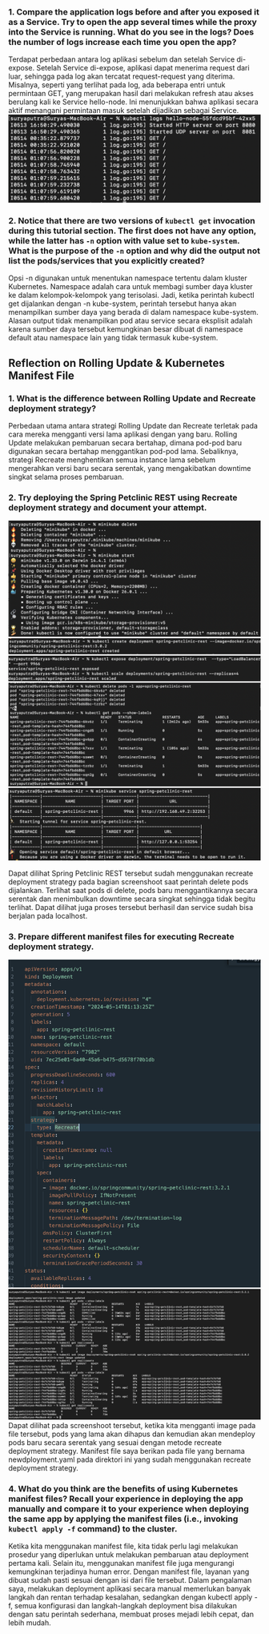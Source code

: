 ### 1. Compare the application logs before and after you exposed it as a Service. Try to open the app several times while the proxy into the Service is running. What do you see in the logs? Does the number of logs increase each time you open the app?
Terdapat perbedaan antara log aplikasi sebelum dan setelah Service di-expose. Setelah Service di-expose, aplikasi dapat menerima request dari luar, sehingga pada log akan tercatat request-request yang diterima. Misalnya, seperti yang terlihat pada log, ada beberapa entri untuk permintaan GET, yang merupakan hasil dari melakukan refresh atau akses berulang kali ke Service hello-node. Ini menunjukkan bahwa aplikasi secara aktif menangani permintaan masuk setelah dijadikan sebagai Service.
![alt text](image.png)


### 2. Notice that there are two versions of `kubectl get` invocation during this tutorial section. The first does not have any option, while the latter has `-n` option with value set to `kube-system`. What is the purpose of the `-n` option and why did the output not list the pods/services that you explicitly created?
Opsi -n digunakan untuk menentukan namespace tertentu dalam kluster Kubernetes. Namespace adalah cara untuk membagi sumber daya kluster ke dalam kelompok-kelompok yang terisolasi. Jadi, ketika perintah kubectl get dijalankan dengan -n kube-system, perintah tersebut hanya akan menampilkan sumber daya yang berada di dalam namespace kube-system. Alasan output tidak menampilkan pod atau service secara eksplisit adalah karena sumber daya tersebut kemungkinan besar dibuat di namespace default atau namespace lain yang tidak termasuk kube-system.

## Reflection on Rolling Update & Kubernetes Manifest File

### 1. What is the difference between Rolling Update and Recreate deployment strategy?
 Perbedaan utama antara strategi Rolling Update dan Recreate terletak pada cara mereka mengganti versi lama aplikasi dengan yang baru. Rolling Update melakukan pembaruan secara bertahap, dimana pod-pod baru digunakan secara bertahap menggantikan pod-pod lama. Sebaliknya, strategi Recreate menghentikan semua instance lama sebelum mengerahkan versi baru secara serentak, yang mengakibatkan downtime singkat selama proses pembaruan.

### 2. Try deploying the Spring Petclinic REST using Recreate deployment strategy and document your attempt.
![alt text](image-1.png)
![alt text](image-2.png)
![alt text](image-3.png)
![alt text](image-4.png)
![alt text](image-5.png)

Dapat dilihat Spring Petclinic REST tersebut sudah menggunakan recreate deployment strategy pada bagian screenshoot saat perintah delete pods dijalankan. Terlihat saat pods di delete, pods baru menggantikannya secara serentak dan menimbulkan downtime secara singkat sehingga tidak begitu terlihat. Dapat dilihat juga proses tersebut berhasil dan service sudah bisa berjalan pada localhost. 

### 3. Prepare different manifest files for executing Recreate deployment strategy.
![alt text](image-6.png)
![alt text](image-7.png)
Dapat dilihat pada screenshoot tersebut, ketika kita mengganti image pada file tersebut, pods yang lama akan dihapus dan kemudian akan mendeploy pods baru secara serentak yang sesuai dengan metode recreate deployment strategy. Manifest file saya berikan pada file yang bernama newdployment.yaml pada direktori ini yang sudah menggunakan recreate deployment strategy. 

### 4. What do you think are the benefits of using Kubernetes manifest files? Recall your experience in deploying the app manually and compare it to your experience when deploying the same app by applying the manifest files (i.e., invoking `kubectl apply -f` command) to the cluster.
Ketika kita menggunakan manifest file, kita tidak perlu lagi melakukan prosedur yang diperlukan untuk melakukan pembaruan atau deployment pertama kali. Selain itu, menggunakan manifest file juga mengurangi kemungkinan terjadinya human error. Dengan manifest file, layanan yang dibuat sudah pasti sesuai dengan isi dari file tersebut. Dalam pengalaman saya, melakukan deployment aplikasi secara manual memerlukan banyak langkah dan rentan terhadap kesalahan, sedangkan dengan kubectl apply -f, semua konfigurasi dan langkah-langkah deployment bisa dilakukan dengan satu perintah sederhana, membuat proses mejadi lebih cepat, dan lebih mudah.